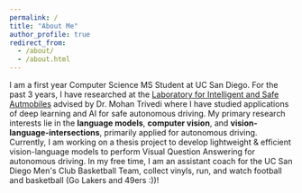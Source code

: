 ```yaml
---
permalink: /
title: "About Me"
author_profile: true
redirect_from: 
  - /about/
  - /about.html
---
```

I am a first year Computer Science MS Student at UC San Diego. For the past 3 years, I have researched at the [Laboratory for Intelligent and Safe Autmobiles](https://cvrr.ucsd.edu/) advised by Dr. Mohan Trivedi where I have studied applications of deep learning and AI for safe autonomous driving. My primary research interests lie in the **language models**, **computer vision**, and **vision-language-intersections**, primarily applied for autonomous driving. Currently, I am working on a thesis project to develop lightweight & efficient vision-language models to perform Visual Question Answering for autonomous driving. In my free time, I am an assistant coach for the UC San Diego Men's Club Basketball Team, collect vinyls, run, and watch football and basketball (Go Lakers and 49ers :))!
